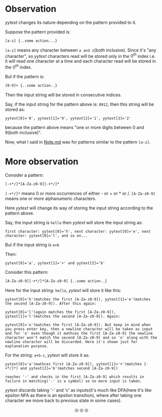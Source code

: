 # Observation

_yytext_ changes its nature depending on the pattern provided to it.

Suppose the pattern provided is:

```lex
[a-z] {..some action...}
```
`[a-z]` means any character between `a and z`(both inclusive). Since it's "any character", so _yytext_ characters read will be stored only in the $0^{th}$ index i.e. it will read one character at a time and each character read will be stored in the $0^{th}$ index.

But if the pattern is:
```lex
[0-9]+ {..some action..}
```
Then the input string will be stored in consecutive indices.

Say, if the input string for the pattern above is: `0912`, then this string will be stored as:
```
yytext[0]='0', yytext[1]='9', yytext[2]='1', yytext[3]='2'
```
because the pattern above means "one or  more digits between 0 and 9(both inclusive)".

Now, what I said in [Note.md](https://github.com/C0DER11101/6thSem/blob/6thSem/Lex/EXPs/Note.md) was for patterns similar to the pattern `[a-z]`.

# More observation

Consider a pattern:

```lex
[-+*/]*[A-Za-z0-9][-+*/]*
```

`[-+*/]*` means 0 or more occurrences of either - or + or * or /.
`[A-Za-z0-9]` means one or more alphanumeric characters.

Here _yytext_ will change its way of storing the input string according to the pattern above.

Say, the input string is `hello` then _yytext_ will store the input string as:

```
first character: yytext[0]='h', next character: yytext[0]='e', next character: yytext[0]='l', and so on...
```

But if the input string is `a+b`

Then:
```
yytext[0]='a', yytext[1]='+' and yytext[2]='b'
```


Consider this pattern:
```lex
[A-Za-z0-9][-+*/]*[A-Za-z0-9] {..some action..}
```

Here for the input string: `hello`, _yytext_ will store it like this:
```
yytext[0]='h'(matches the first [A-Za-z0-9]), yytext[1]='e'(matches the second [A-Za-z0-9]). After this again:

yytext[0]='l'(again matches the first [A-Za-z0-9]), yytext[1]='l'(matches the second [A-Za-z0-9]). Again:

yytext[0]='o'(matches the first [A-Za-z0-9]). But keep in mind when you press enter key, then a newline character will be taken as input and for 'o' even though it mathces the first [A-Za-z0-9] the newline character won't match the second [A-Za-z0-9] and so 'o' along with the newline character will be discarded. Here it's shown just for explanation purpose.
```

For the string: `a+b-c`, _yytext_ will store it as:

```
yytext[0]='a'(mathces first [A-Za-z0-9]), yytext[1]='+'(matches [-+*/]*) and yytext[2]='b'(matches second [A-Za-z0-9])

reaches '-' and checks in the first [A-Za-z0-9] which results in failure in matching('-' is a symbol) so no more input is taken.
```
_yytext_ discards taking '-' and 'c' as inputs(it's much like DFA(here it's like epsilon NFA as there is an epsilon transition), where after taking one character we move back to previous state in some cases).

<p align="center">
&#9678; &#9678; &#9678;
</p>
